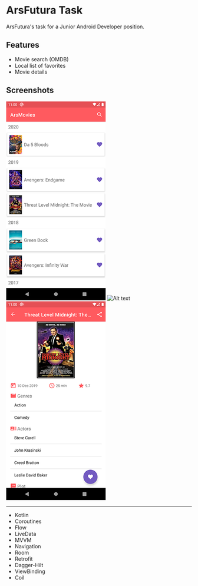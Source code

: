 # ArsFutura Task

ArsFutura's task for a Junior Android Developer position.

## Features

- Movie search (OMDB)
- Local list of favorites
- Movie details

## Screenshots

![Alt text](/art/screenshot_favorites.png?raw=true "Favorite Movies") ![Alt text](/art/screenshot_search?raw=true "Movie Search") ![Alt text](/art/screenshot_details.png?raw=true "Movie Details")

---

- Kotlin
- Coroutines
- Flow
- LiveData
- MVVM
- Navigation
- Room
- Retrofit
- Dagger-Hilt
- ViewBinding
- Coil